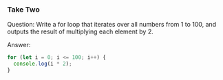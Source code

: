 

### Take Two

Question: Write a for loop that iterates over all numbers from 1 to 100, and outputs the result of multiplying each element by 2.


Answer:

```javascript
for (let i = 0; i <= 100; i++) {
  console.log(i * 2);
}
```